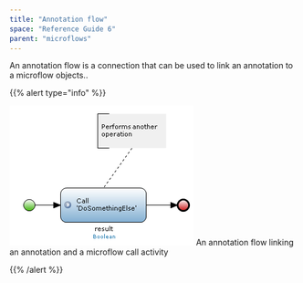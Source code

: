 ```yaml
---
title: "Annotation flow"
space: "Reference Guide 6"
parent: "microflows"
---
```



An annotation flow is a connection that can be used to link an annotation to a microflow objects..

{{% alert type="info" %}}

![](attachments/819203/918062.png)
An annotation flow linking an annotation and a microflow call activity

{{% /alert %}}
